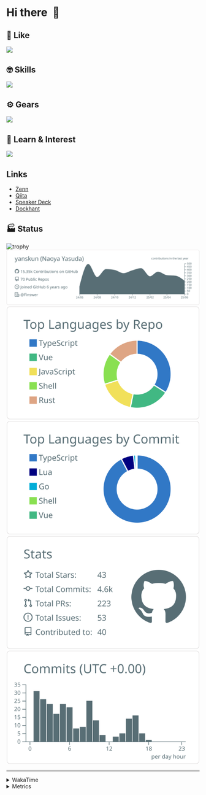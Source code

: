 # Hi there&nbsp; :wave:

## 💌 Like
<img src="https://go-skill-icons.vercel.app/api/icons?i=github" />

## 🤓 Skills
<img src="https://go-skill-icons.vercel.app/api/icons?i=js,ts,vue,nuxtjs,react,nextjs,go,lua,git" />

## ⚙️ Gears
<img src="https://go-skill-icons.vercel.app/api/icons?i=neovim,vscode,githubcopilot,alacritty,tmux" />

## 📖 Learn & Interest
<img src="https://go-skill-icons.vercel.app/api/icons?i=rust,deno,css,zig,playwright,githubactions,storybook,netlify,eslint" />

## Links
- [Zenn](https://zenn.dev/yanskun)
- [Qiita](https://qiita.com/yanskun)
- [Speaker Deck](https://speakerdeck.com/yanskun)
- [Dockhant](https://www.dockhunt.com/users/yanskun)

<!-- https://github.com/ryo-ma/github-profile-trophy -->

## 🏭 Status

<img src="https://github-profile-trophy.vercel.app/?username=yanskun&theme=onedark&row=1" alt="trophy">

<!-- https://github.com/vn7n24fzkq/github-profile-summary-cards -->
<picture>
  <source media="(prefers-color-scheme: dark)" srcset="https://raw.githubusercontent.com/yanskun/yanskun/master/profile-summary-card-output/nord_dark/0-profile-details.svg">
 <img src="https://raw.githubusercontent.com/yanskun/yanskun/master/profile-summary-card-output/default/0-profile-details.svg">
</picture>
<br>
<picture>
  <source media="(prefers-color-scheme: dark)" srcset="https://raw.githubusercontent.com/yanskun/yanskun/master/profile-summary-card-output/nord_dark/1-repos-per-language.svg">
 <img src="https://raw.githubusercontent.com/yanskun/yanskun/master/profile-summary-card-output/default/1-repos-per-language.svg">
</picture>
<picture>
  <source media="(prefers-color-scheme: dark)" srcset="https://raw.githubusercontent.com/yanskun/yanskun/master/profile-summary-card-output/nord_dark/2-most-commit-language.svg">
 <img src="https://raw.githubusercontent.com/yanskun/yanskun/master/profile-summary-card-output/default/2-most-commit-language.svg">
</picture>
<br>
<picture>
  <source media="(prefers-color-scheme: dark)" srcset="https://raw.githubusercontent.com/yanskun/yanskun/master/profile-summary-card-output/nord_dark/3-stats.svg">
 <img src="https://raw.githubusercontent.com/yanskun/yanskun/master/profile-summary-card-output/default/3-stats.svg">
</picture>
<picture>
  <source media="(prefers-color-scheme: dark)" srcset="https://raw.githubusercontent.com/yanskun/yanskun/master/profile-summary-card-output/nord_dark/4-productive-time.svg">
 <img src="https://raw.githubusercontent.com/yanskun/yanskun/master/profile-summary-card-output/default/4-productive-time.svg">
</picture>

---

<details>
  <summary>WakaTime</summary>
<!--START_SECTION:waka-->
![Code Time](http://img.shields.io/badge/Code%20Time-2%2C248%20hrs%2056%20mins-blue)

**🐱 My GitHub Data** 

> 📦 147.8 kB Used in GitHub's Storage 
 > 
> 🏆 1,926 Contributions in the Year 2025
 > 
> 💼 Opted to Hire
 > 
> 📜 130 Public Repositories 
 > 
> 🔑 4 Private Repositories 
 > 
**I'm an Early 🐤** 

```text
🌞 Morning                28924 commits       ████░░░░░░░░░░░░░░░░░░░░░   16.09 % 
🌆 Daytime                110214 commits      ███████████████░░░░░░░░░░   61.30 % 
🌃 Evening                36882 commits       █████░░░░░░░░░░░░░░░░░░░░   20.51 % 
🌙 Night                  3767 commits        █░░░░░░░░░░░░░░░░░░░░░░░░   02.10 % 
```
📅 **I'm Most Productive on Tuesday** 

```text
Monday                   28321 commits       ████░░░░░░░░░░░░░░░░░░░░░   15.75 % 
Tuesday                  40013 commits       ██████░░░░░░░░░░░░░░░░░░░   22.26 % 
Wednesday                37831 commits       █████░░░░░░░░░░░░░░░░░░░░   21.04 % 
Thursday                 34444 commits       █████░░░░░░░░░░░░░░░░░░░░   19.16 % 
Friday                   32762 commits       █████░░░░░░░░░░░░░░░░░░░░   18.22 % 
Saturday                 2170 commits        ░░░░░░░░░░░░░░░░░░░░░░░░░   01.21 % 
Sunday                   4246 commits        █░░░░░░░░░░░░░░░░░░░░░░░░   02.36 % 
```


📊 **This Week I Spent My Time On** 

```text
🕑︎ Time Zone: Asia/Tokyo

💬 Programming Languages: 
TypeScript               19 hrs 28 mins      ██████████████████████░░░   89.29 % 
Other                    59 mins             █░░░░░░░░░░░░░░░░░░░░░░░░   04.58 % 
Go                       29 mins             █░░░░░░░░░░░░░░░░░░░░░░░░   02.25 % 
YAML                     11 mins             ░░░░░░░░░░░░░░░░░░░░░░░░░   00.90 % 
SQL                      11 mins             ░░░░░░░░░░░░░░░░░░░░░░░░░   00.88 % 

🔥 Editors: 
Neovim                   18 hrs 58 mins      ██████████████████████░░░   86.95 % 
VS Code                  2 hrs 50 mins       ███░░░░░░░░░░░░░░░░░░░░░░   13.05 % 

💻 Operating System: 
Mac                      21 hrs 49 mins      █████████████████████████   100.00 % 
```


 Last Updated on 16/06/2025 05:29:49 UTC
<!--END_SECTION:waka-->
</details>

<details>
  <summary>Metrics</summary>
  <img src="https://github.com/yanskun/yanskun/blob/main/github-metrics.svg" alt="Metrics">
</details>
